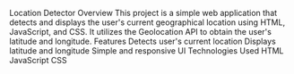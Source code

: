  Location Detector
Overview
This project is a simple web application that detects and displays the user's current geographical location using HTML, JavaScript, and CSS. It utilizes the Geolocation API to obtain the user's latitude and longitude.
Features
Detects user's current location
Displays latitude and longitude
Simple and responsive UI
Technologies Used
HTML
JavaScript
CSS
